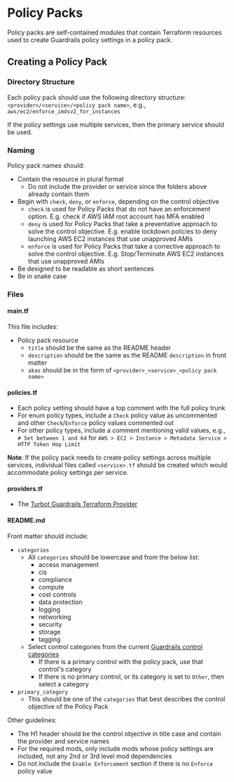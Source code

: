 # Policy Packs

Policy packs are self-contained modules that contain Terraform resources used to create Guardrails policy settings in a policy pack.

## Creating a Policy Pack

### Directory Structure

Each policy pack should use the following directory structure: `<provider>/<service>/<policy pack name>`, e.g., `aws/ec2/enforce_imdsv2_for_instances`

If the policy settings use multiple services, then the primary service should be used.

### Naming

Policy pack names should:

- Contain the resource in plural format
  - Do not include the provider or service since the folders above already contain them
- Begin with `check`, `deny`, or `enforce`, depending on the control objective
  - `check` is used for Policy Packs that do not have an enforcement option. E.g. check if AWS IAM root account has MFA enabled
  - `deny` is used for Policy Packs that take a preventative approach to solve the control objective. E.g. enable lockdown policies to deny launching AWS EC2 instances that use unapproved AMIs
  - `enforce` is used for Policy Packs that take a corrective approach to solve the control objective. E.g. Stop/Terminate AWS EC2 instances that use unapproved AMIs
- Be designed to be readable as short sentences
- Be in snake case

### Files

#### main.tf

This file includes:

- Policy pack resource
  - `title` should be the same as the README header
  - `description` should be the same as the README `description` in front matter
  - `akas` should be in the form of `<provider>_<service>_<policy pack name>`

#### policies.tf

- Each policy setting should have a top comment with the full policy trunk
- For enum policy types, include a `Check` policy value as uncommented and other `Check`/`Enforce` policy values commented out
- For other policy types, include a comment mentioning valid values, e.g., `# Set between 1 and 64` for `AWS > EC2 > Instance > Metadata Service > HTTP Token Hop Limit`

**Note**: If the policy pack needs to create policy settings across multiple services, individual files called `<service>.tf` should be created which would accommodate policy settings per service.

#### providers.tf

- The [Turbot Guardrails Terraform Provider](https://registry.terraform.io/providers/turbot/turbot/latest/docs)

#### README.md

Front matter should include:

- `categories`
  - All `categories` should be lowercase and from the below list:
    - access management
    - cis
    - compliance
    - compute
    - cost controls
    - data protection
    - logging
    - networking
    - security
    - storage
    - tagging
  - Select control categories from the current [Guardrails control categories](https://turbot.com/guardrails/docs/mods/turbot/turbot/control-category)
    - If there is a primary control with the policy pack, use that control's category
    - If there is no primary control, or its category is set to `Other`, then select a category
- `primary_category`
  - This should be one of the `categories` that best describes the control objective of the Policy Pack

Other guidelines:

- The H1 header should be the control objective in title case and contain the provider and service names
- For the required mods, only include mods whose policy settings are included, not any 2nd or 3rd level mod dependencies
- Do not include the `Enable Enforcement` section if there is no `Enforce` policy value
